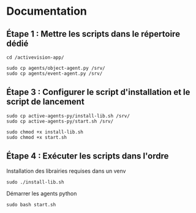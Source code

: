 # Documentation

## Étape 1 : Mettre les scripts dans le répertoire dédié

```
cd /activevision-app/
```

```
sudo cp agents/object-agent.py /srv/
sudo cp agents/event-agent.py /srv/
```

## Étape 3 : Configurer le script d'installation et le script de lancement
```
sudo cp active-agents-py/install-lib.sh /srv/
sudo cp active-agents-py/start.sh /srv/

sudo chmod +x install-lib.sh
sudo chmod +x start.sh
```

## Étape 4 : Exécuter les scripts dans l'ordre

Installation des librairies requises dans un venv
```
sudo ./install-lib.sh
```

Démarrer les agents python
```
sudo bash start.sh
```

